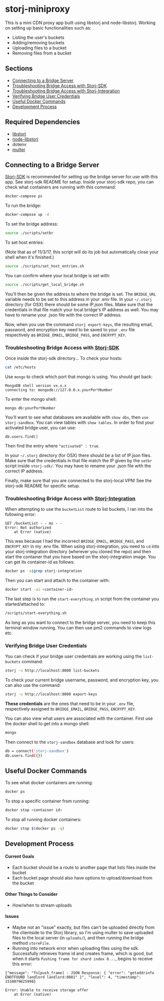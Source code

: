# storj-miniproxy

This is a mini CDN proxy app built using libstorj and node-libstorj.
Working on setting up basic functionalities such as:
  * Listing the user's buckets
  * Adding/removing buckets
  * Uploading files to a bucket
  * Removing files from a bucket
  
## Sections
* [Connecting to a Bridge Server](#connecting-to-a-bridge-server)
* [Troubleshooting Bridge Access with Storj-SDK](#troubleshooting-bridge-access-with-storj-sdk)
* [Troubleshooting Bridge Access with Storj-Integration](#troubleshooting-bridge-access-with-storj-integration)
* [Verifying Bridge User Credentials](#verifying-bridge-user-credentials)
* [Useful Docker Commands](#useful-docker-commands)
* [Development Process](#development-process)

## Required Dependencies
  * [libstorj](https://github.com/Storj/libstorj)
  * [node-libstorj](https://github.com/Storj/node-libstorj)
  * dotenv
  * [multer](https://github.com/expressjs/multer)

## Connecting to a Bridge Server
[Storj-SDK](https://github.com/Storj/storj-sdk) is recommended for setting up the bridge server for use with this app. See storj-sdk README for setup.
Inside your storj-sdk repo, you can check what containers are running with this command:
```bash
docker-compose ps
```
To run the bridge:
```bash
docker-compose up -d
```
To set the bridge address:
```bash
source ./scripts/setbr
```
To set host entries:

(Note that as of 11/3/17, this script will do its job but automatically close your shell when it's finished.)
```bash
source ./scripts/set_host_entries.sh
```
You can confirm where your local bridge is set with:
```bash
source ./scripts/get_local_bridge.sh
```

You'll then be given the address to where the bridge is set. The `BRIDGE_URL` variable needs to be set to this address in your .env file.
In your `~/.storj` directory (for OSX) there should be some IP.json files. Make sure that the credentials in that file match your local bridge's IP address as well. You may have to rename your .json file with the correct IP address.

Now, when you use the command `storj export-keys`, the resulting email, password, and encryption key need to be saved to your `.env` file respectively as `BRIDGE_EMAIL`, `BRIDGE_PASS`, and `ENCRYPT_KEY`.


### Troubleshooting Bridge Access with [Storj-SDK](https://github.com/Storj/storj-sdk)

Once inside the storj-sdk directory...
To check your hosts:
```bash
cat /etc/hosts
```
Use `mongo` to check which port that mongo is using. You should get back:
```
MongoDB shell version vx.x.x
connecting to: mongodb://127.0.0.x.yourPortNumber
```
To enter the mongo shell:
```
mongo db:yourPortNumber
```
You'll want to see what databases are available with `show dbs`, then `use storj-sandbox`.
You can view tables with `show tables`.
In order to find your activated bridge user, you can use:
```
db.users.find()
```
Then find the entry where `"activated" : true`.

In your `~/.storj` directory (for OSX) there should be a list of IP.json files. Make sure that the credentials in that file match the IP given by the `setbr` script inside `storj-sdk/`.
You may have to rename your .json file with the correct IP address.

Finally, make sure that you are connected to the storj-local VPN! See the storj-sdk README for specific setup.


### Troubleshooting Bridge Access with [Storj-Integration](https://github.com/Storj/integration)

When attempting to use the `bucketList` route to list buckets, I ran into the following error:
```
GET /bucketList - - ms - -
Error: Not authorized
    at Error (native)
```
This was because I had the incorrect `BRIDGE_EMAIL`, `BRIDGE_PASS`, and `ENCRYPT_KEY` in my .env file.
When using storj-integration, you need to `cd` into your storj-integration directory (wherever you cloned the repo) and then start the container that you have based on the storj-integration image. You can get its container-id as follows:
```bash
docker ps -a|grep storj-integration
```
Then you can start and attach to the container with:
```bash
docker start -ai <container-id>
```
The last step is to run the `start-everything.sh` script from the container you started/attached to:
```bash
/scripts/start-everything.sh
```
As long as you want to connect to the bridge server, you need to keep this terminal window running.
You can then use pm2 commands to view logs etc.

### Verifying Bridge User Credentials
You can check if your bridge user credentials are working using the `list-buckets` command:
```bash
storj -u http://localhost:8080 list-buckets
```
To check your current bridge username, password, and encryption key, you can also use the command:
```bash
storj -u http://localhost:8080 export-keys
```
<b>These credentials</b> are the ones that need to be in your `.env` file, respectively assigned to `BRIDGE_EMAIL`, `BRIDGE_PASS`, `ENCRYPT_KEY`.

You can also view what users are associated with the container.
First use the docker shell to get into a mongo shell:
```bash
mongo
```
Then connect to the `storj-sandbox` database and look for users:
```bash
db = connect('storj-sandbox')
db.users.find({})
```

## Useful Docker Commands
To see what docker containers are running:
```bash
docker ps
```

To stop a specific container from running:
```bash
docker stop <container id>
```

To stop all running docker containers:
```bash
docker stop $(docker ps -q)
```

## Development Process

#### Current Goals
- Each bucket should be a route to another page that lists files inside the bucket
- Each bucket page should also have options to upload/download from the bucket

#### Other Things to Consider
- How/when to stream uploads

#### Issues
- Maybe not an "issue" exactly, but files can't be uploaded directly from the clientside to the Storj library, so I'm using multer to save uploaded files to the local server (in `uploads/`), and then running the bridge method `storeFile`.
- Running into network error when uploading files using the sdk. Successfully retrieves frame id and creates frame, which is good, but when it starts `Pushing frame for shard index 0...`, begins to receive this error:
```
{"message": "fn[push_frame] - JSON Response: { "error": "getaddrinfo ENOTFOUND landlord landlord:8081" }", "level": 4, "timestamp": 1510079825998}

Error: Unable to receive storage offer
    at Error (native)
```
